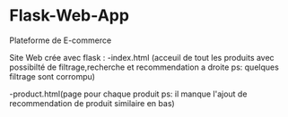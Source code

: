 # Flask-Web-App
 Plateforme de E-commerce 

Site Web crée avec flask : 
-index.html (acceuil de tout les produits avec possibilté de filtrage,recherche et recommendation a droite ps: quelques filtrage sont corrompu)



-product.html(page pour chaque produit ps: il manque l'ajout de recommendation de produit similaire en bas) 
